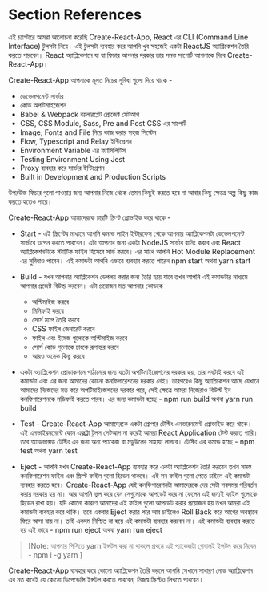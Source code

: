 # Section References
এই চ্যাপ্টারে আমরা আলোচনা করেছি Create-React-App, React এর CLI (Command Line Interface) টুলসটা নিয়ে। এই টুলসটা ব্যবহার করে আপনি খুব সহজেই একটা ReactJS অ্যাপ্লিকেশন তৈরি করতে পারবেন। React অ্যাপ্লিকেশনে যা যা ফিচার আপনার দরকার তার সমস্ত সাপোর্ট আপনাকে দিবে Create-React-App।

Create-React-App আপনাকে মূলত নিচের সুবিধা গুলো দিয়ে থাকে -

- ডেভেলপমেন্ট সার্ভার
- কোড অপটিমাইজেশন
- Babel & Webpack বয়লারপ্লেট প্রোজেক্ট সেটআপ
- CSS, CSS Module, Sass, Pre and Post CSS এর সাপোর্ট
- Image, Fonts and File নিয়ে কাজ করার সহজ সিস্টেম
- Flow, Typescript and Relay ইন্টিগ্রেশন
- Environment Variable এর ফ্যাসিলিটিস
- Testing Environment Using Jest
- Proxy ব্যবহার করে সার্ভার ইন্টিগ্রেশন
- Built in Development and Production Scripts

উপরউক্ত ফিচার গুলো পাওয়ার জন্য আপনার নিজে থেকে তেমন কিছুই করতে হবে না আবার কিছু ক্ষেত্রে অল্প কিছু কাজ করতে হতেও পারে।

Create-React-App আমাদেরকে চারটি স্ক্রিপ্ট প্রোভাইড করে থাকে -

- Start - এই স্ক্রিপ্টের মাধ্যমে আপনি কমান্ড লাইন ইন্টারফেস থেকে আপনার অ্যাপ্লিকেশনটা ডেভেলপমেন্ট সার্ভারে ওপেন করতে পারবেন। এটা আপনার জন্য একটা NodeJS সার্ভার রানিং করবে এবং React অ্যাপ্লিকেশনটাকে স্ট্যাটিক ফাইল হিসেবে সার্ভ করবে। এর সাথে আপনি Hot Module Replacement এর সুবিধাও পাবেন। এই কমান্ডটা আপনি এভাবে ব্যবহার করতে পারেন npm start  অথবা yarn start

- Build - যখন আপনার অ্যাপ্লিকেশন ডেপলয় করার জন্য তৈরি হয়ে যাবে তখন আপনি এই কমান্ডটার মাধ্যমে আপনার প্রজেক্ট বিউল্ড করবেন। এটা প্রয়োজন মত আপনার কোডকে

  - অপ্টিমাইজ করবে
  - মিনিফাই করবে
  - সোর্স ম্যাপ তৈরি করবে
  - CSS ফাইল জেনারেট করবে
  - ফাইল এবং ইমেজ গুলোকে অপ্টিমাইজ করবে
  - সোর্স কোড গুলোকে চাংকে রূপান্তর করবে
  - আরও অনেক কিছু করবে
  
- একটা অ্যাপ্লিকেশন প্রোডাকশনে পাঠানোর জন্য যতটা অপটিমাইজেশনের দরকার হয়, তার সবটাই করবে এই কমান্ডটা এবং এর জন্য আমাদের কোনো কনফিগারেশনের দরকার নেই। তারপরেও কিছু অ্যাপ্লিকেশন আছে যেখানে আমাদের নিজেদের মত করে অপটিমাইজেশনের দরকার পরে, সেই ক্ষেত্রে আমরা নিজেরাও বিউল্ট ইন কনফিগারেশনকে মডিফাই করতে পারব। এর জন্য কমান্ডটা হচ্ছে - npm run build অথবা yarn run build

- Test - Create-React-App আমাদেরকে একটা প্রোপার টেস্টিং এনভারনমেন্ট প্রোভাইড করে থাকে। এই এনভাইরনমেন্টে কোন এক্সট্রা টুলস সেটআপ না করেই আমরা React Application টেস্ট করতে পারি। তবে অ্যাডভান্সড টেস্টিং এর জন্য অন্য প্যাকেজ বা মডুউলের সাহায্য লাগবে। টেস্টিং এর কমান্ড হচ্ছে - npm test অথবা yarn test

- Eject - আপনি যখন Create-React-App ব্যবহার করে একটা অ্যাপ্লিকেশন তৈরি করবেন তখন সমস্ত কনফিগারেশন ফাইল এবং স্ক্রিপ্ট ফাইল গুলো হিডেন থাকবে। এই সব ফাইল গুলো পেতে চাইলে এই কমান্ডটা ব্যবহার করতে হবে। Create-React-App যেই কনফিগারেশনটা আমাদেরকে দেয় সেটা সবসময় পরিবর্তন করার দরকার হয় না। আর আপনি ভুল করে যেন সেগুলোকে আপডেট করে না ফেলেন এই জন্যই ফাইল গুলোকে হিডেন রাখা হয়। যদি কোনো কারণে আমাদের এই ফাইল গুলো আপডেট করার প্রয়োজন হয় তখন আমরা এই কমান্ডটা ব্যবহার করে থাকি। তবে একবার Eject করার পরে আর চাইলেও Roll Back করে আগের অবস্থানে ফিরে আসা যায় না। তাই একদম নিশ্চিত না হয়ে এই কমান্ডটা ব্যবহার করবেন না। এই কমান্ডটা ব্যবহার করতে হয় এই ভাবে - npm run eject অথবা yarn run eject

> [Note: আপনার পিসিতে yarn ইন্সটল করা না থাকলে প্রথমে এই প্যাকেজটা গ্লোবালই ইন্সটল করে নিবেন - npm i -g yarn ]

Create-React-App ব্যবহার করে কোনো অ্যাপ্লিকেশন তৈরি করলে আপনি সেখানে সাধারণ নোড অ্যাপ্লিকেশন এর মত করেই যে কোনো ডিপেন্ডেন্সি ইন্সটল করতে পারবেন, নিজস্ব স্ক্রিপ্টও লিখতে পারবেন।
